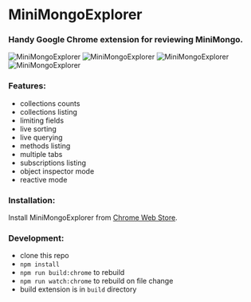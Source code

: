 # MiniMongoExplorer

### Handy Google Chrome extension for reviewing MiniMongo.

![MiniMongoExplorer](https://raw.githubusercontent.com/radekmie/MiniMongoExplorer/master/binary/github-1.png)
![MiniMongoExplorer](https://raw.githubusercontent.com/radekmie/MiniMongoExplorer/master/binary/github-2.png)
![MiniMongoExplorer](https://raw.githubusercontent.com/radekmie/MiniMongoExplorer/master/binary/github-3.png)
![MiniMongoExplorer](https://raw.githubusercontent.com/radekmie/MiniMongoExplorer/master/binary/github-4.png)

### Features:

- collections counts
- collections listing
- limiting fields
- live sorting
- live querying
- methods listing
- multiple tabs
- subscriptions listing
- object inspector mode
- reactive mode

### Installation:

Install MiniMongoExplorer from [Chrome Web Store](https://chrome.google.com/webstore/detail/minimongoexplorer/bpbalpgdnkieljogofnfjmgcnjcaiheg).

### Development:

- clone this repo
- `npm install`
- `npm run build:chrome` to rebuild
- `npm run watch:chrome` to rebuild on file change
- build extension is in `build` directory
